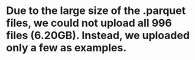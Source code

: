 # Due to the large size of the .parquet files, we could not upload all 996 files (6.20GB). Instead, we uploaded only a few as examples.
